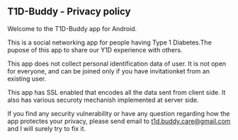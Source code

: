 T1D-Buddy - Privacy policy
--------------------------

Welcome to the T1D-Buddy app for Android.

This is a social networking app for people having Type 1 Diabetes.The pupose of this app to share our Y1D experience with others.

This app does not collect personal identification data of user. It is not open for everyone, and can be joined only if you have invitationket from an existing user.

This app has SSL enabled that encodes all the data sent from client side. It also has various securoty mechanish implemented at server side.

If you find any security vulnerability or have any question regarding how the app protectes your privacy, please send email to t1d.buddy.care@gmail.com and I will surely try to fix it.
